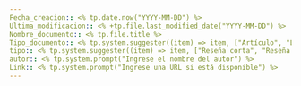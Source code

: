 ```yaml
---
Fecha_creacion:: <% tp.date.now("YYYY-MM-DD") %>
Ultima_modificacion:: <% +tp.file.last_modified_date("YYYY-MM-DD") %>
Nombre_documento:: <% tp.file.title %>
Tipo_documento:: <% tp.system.suggester((item) => item, ["Artículo", "Libro","Conferencia"]) %> 
tipo:: <% tp.system.suggester((item) => item, ["Reseña corta", "Reseña larga"]) %>
autor:: <% tp.system.prompt("Ingrese el nombre del autor") %>
Link:: <% tp.system.prompt("Ingrese una URL si está disponible") %>
---
```




 
